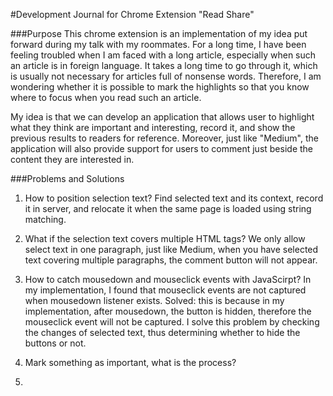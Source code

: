 #Development Journal for Chrome Extension "Read Share"

###Purpose
This chrome extension is an implementation of my idea put forward during
my talk with my roommates. For a long time, I have been feeling troubled 
when I am faced with a long article, especially when such an article is 
in foreign language. It takes a long time to go through it, which is usually
not necessary for articles full of nonsense words. Therefore, I am wondering
whether it is possible to mark the highlights so that you know where to focus
when you read such an article. 

My idea is that we can develop an application that allows user to highlight 
what they think are important and interesting, record it, and show the previous
results to readers for reference. Moreover, just like "Medium", the application
will also provide support for users to comment just beside the content they are
interested in.

###Problems and Solutions
1. How to position selection text?
Find selected text and its context, record it in server, and relocate it 
when the same page is loaded using string matching.
 
2. What if the selection text covers multiple HTML tags?
We only allow select text in one paragraph, just like Medium, when you have
selected text covering multiple paragraphs, the comment button will not appear.

3. How to catch mousedown and mouseclick events with JavaScirpt?
In my implementation, I found that mouseclick events are not captured when 
mousedown listener exists. 
Solved: this is because in my implementation, after mousedown, the button is 
hidden, therefore the mouseclick event will not be captured. I solve this problem
by checking the changes of selected text, thus determining whether to hide the 
buttons or not.

4. Mark something as important, what is the process?
4. 
